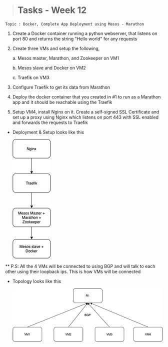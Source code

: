 ># Tasks - Week 12

```
Topic : Docker, Complete App Deployment using Mesos - Marathon
```

1. Create a Docker container running a python webserver, that listens on port 80 and returns the string "Hello world" for any requests

2. Create three VMs and setup the following,
  
      a. Mesos master, Marathon, and Zookeeper on VM1

      b. Mesos slave and Docker on VM2

      c. Traefik on VM3

3. Configure Traefik to get its data from Marathon

4. Deploy the docker container that you created in #1 to run as a Marathon app and it should be reachable using the Traefik

5. Setup VM4, install Nginx on it. Create a self-signed SSL Certificate and set up a proxy using Nginx which listens on port 443 with SSL enabled and forwards the requests to Traefik

* Deployment & Setup looks like this

  ![vms-steps](https://github.com/alwaysiamkk/Internship/blob/main/Week%2012/t0.tasks.heirarchy.png)

** P.S:  All the 4 VMs will be connected to using BGP and will talk to each other using their loopback ips. This is how VMs will be connected
* Topology looks like this

  ![vms-topology](https://github.com/alwaysiamkk/Internship/blob/main/Week%2012/t0.tasks.top.png)
